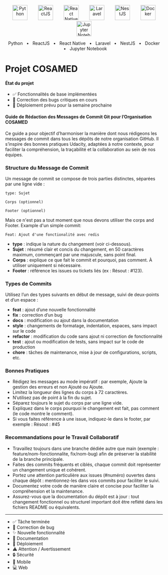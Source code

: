 <!-- Début de la ligne d’icônes stack sans bordure -->
<p align="center">
  <img src="https://cdn.jsdelivr.net/gh/devicons/devicon/icons/python/python-original.svg" alt="Python" width="48" height="48" style="margin: 0 15px;" />
  <img src="https://cdn.jsdelivr.net/gh/devicons/devicon/icons/react/react-original.svg" alt="ReactJS" width="48" height="48" style="margin: 0 15px;" />
  <img src="https://cdn.jsdelivr.net/gh/devicons/devicon/icons/react/react-original.svg" alt="React Native" width="48" height="48" style="margin: 0 15px;" />
  <img src="https://upload.wikimedia.org/wikipedia/commons/9/9a/Laravel.svg" alt="Laravel" width="48" height="48" style="margin: 0 15px;" />
  <img src="https://upload.wikimedia.org/wikipedia/commons/1/1e/NestJS_logo.svg" alt="NestJS" width="48" height="48" style="margin: 0 15px;" />
  <img src="https://upload.wikimedia.org/wikipedia/commons/4/4e/Docker_%28container_engine%29_logo.svg" alt="Docker" width="48" height="48" style="margin: 0 15px;" />
  <img src="https://seeklogo.com/images/J/jupyter-logo-72D1F6D1F5-seeklogo.com.png" alt="Jupyter Notebook" width="48" height="48" style="margin: 0 15px;" />
</p>
<p align="center">
  Python &nbsp;&nbsp;&bull;&nbsp;&nbsp; ReactJS &nbsp;&nbsp;&bull;&nbsp;&nbsp; React Native &nbsp;&nbsp;&bull;&nbsp;&nbsp; Laravel &nbsp;&nbsp;&bull;&nbsp;&nbsp; NestJS &nbsp;&nbsp;&bull;&nbsp;&nbsp; Docker &nbsp;&nbsp;&bull;&nbsp;&nbsp; Jupyter Notebook
</p>
<!-- Fin de la ligne d’icônes stack -->



# Projet COSAMED

#### État du projet
- :white_check_mark: Fonctionnalités de base implémentées
- :bug: Correction des bugs critiques en cours
- :rocket: Déploiement prévu pour la semaine prochaine

#### Guide de Rédaction des Messages de Commit Git pour l’Organisation COSAMED

Ce guide a pour objectif d’harmoniser la manière dont nous rédigeons les messages de commit dans tous les dépôts de notre organisation GitHub. Il s’inspire des bonnes pratiques Udacity, adaptées à notre contexte, pour faciliter la compréhension, la traçabilité et la collaboration au sein de nos équipes.

### Structure du Message de Commit
Un message de commit se compose de trois parties distinctes, séparées par une ligne vide :
```
type: Sujet

Corps (optionnel)

Footer (optionnel)
```

Mais ce n'est pas a tout moment que nous devons utiliser the corps and Footer. Example d'un simple commit:

```
Feat: Ajout d'une fonctionalité avec redis
```

- **type** : indique la nature du changement (voir ci-dessous).
- **Sujet** : résumé clair et concis du changement, en 50 caractères maximum, commençant par une majuscule, sans point final.
- **Corps** : explique ce que fait le commit et pourquoi, pas comment. À utiliser uniquement si nécessaire.
- **Footer** : référence les issues ou tickets liés (ex : Résout : #123).

### Types de Commits
Utilisez l’un des types suivants en début de message, suivi de deux-points et d’un espace :

- __feat__ : ajout d’une nouvelle fonctionnalité
- __fix__ : correction d’un bug
- __docs__ : modification ou ajout dans la documentation
- __style__ : changements de formatage, indentation, espaces, sans impact sur le code
- __refactor__ : modification du code sans ajout ni correction de fonctionnalité
- __test__ : ajout ou modification de tests, sans impact sur le code de production
- __chore__ : tâches de maintenance, mise à jour de configurations, scripts, etc.

### Bonnes Pratiques
- Rédigez les messages au mode impératif : par exemple, Ajoute la gestion des erreurs et non Ajouté ou Ajoute.
- Limitez la longueur des lignes du corps à 72 caractères.
- N’utilisez pas de point à la fin du sujet.
- Séparez toujours le sujet du corps par une ligne vide.
- Expliquez dans le corps pourquoi le changement est fait, pas comment (le code montre le comment).
- Si vous faites référence à une issue, indiquez-le dans le footer, par exemple : Résout : #45

### Recommandations pour le Travail Collaboratif
- Travaillez toujours dans une branche dédiée autre que main (exemple : feature/nom-fonctionnalite, fix/nom-bug) afin de préserver la stabilité de la branche principale.
- Faites des commits fréquents et ciblés, chaque commit doit représenter un changement unique et cohérent.
- Portez une attention particulière aux issues (#numéro) ouvertes dans chaque dépôt : mentionnez-les dans vos commits pour faciliter le suivi.
- Documentez votre code de manière claire et concise pour faciliter la compréhension et la maintenance.
- Assurez-vous que la documentation du dépôt est à jour : tout changement fonctionnel ou structurel important doit être reflété dans les fichiers README ou équivalents.

<hr>

- :white_check_mark: Tâche terminée
- :bug: Correction de bug
- :sparkles: Nouvelle fonctionnalité
- :memo: Documentation
- :rocket: Déploiement
- :warning: Attention / Avertissement
- :lock: Sécurité
- :iphone: Mobile
- :computer: Web